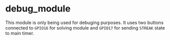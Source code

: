 # debug_module

This module is only being used for debuging purposes. It uses two buttons connected to `GPIO16` for solving module and `GPIO17` for sending `STREAK` state to main timer.   